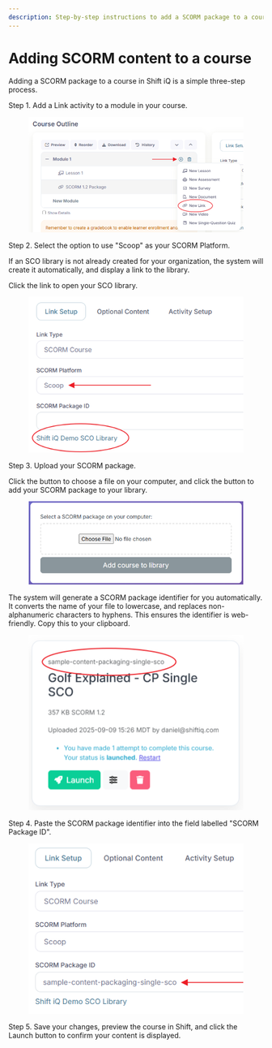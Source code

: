 ```yaml
---
description: Step-by-step instructions to add a SCORM package to a course activity
---
```


# Adding SCORM content to a course

Adding a SCORM package to a course in Shift iQ is a simple three-step process.&#x20;

Step 1. Add a Link activity to a module in your course.

<figure><img src="../../.gitbook/assets/scoop-01.png" alt=""><figcaption></figcaption></figure>

Step 2. Select the option to use "Scoop" as your SCORM Platform.

If an SCO library is not already created for your organization, the system will create it automatically, and display a link to the library.

Click the link to open your SCO library.

<figure><img src="../../.gitbook/assets/scoop-02.png" alt=""><figcaption></figcaption></figure>

Step 3. Upload your SCORM package.

Click the button to choose a file on your computer, and click the button to add your SCORM package to your library.

<figure><img src="../../.gitbook/assets/image.png" alt=""><figcaption></figcaption></figure>

The system will generate a SCORM package identifier for you automatically. It converts the name of your file to lowercase, and replaces non-alphanumeric characters to hyphens. This ensures the identifier is web-friendly. Copy this to your clipboard.

<figure><img src="../../.gitbook/assets/image (1).png" alt=""><figcaption></figcaption></figure>

Step 4. Paste the SCORM package identifier into the field labelled "SCORM Package ID".

<figure><img src="../../.gitbook/assets/image (2).png" alt=""><figcaption></figcaption></figure>

Step 5. Save your changes, preview the course in Shift, and click the Launch button to confirm your content is displayed.

